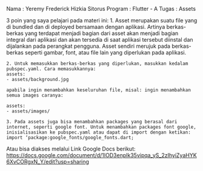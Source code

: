 Nama		: Yeremy Frederick Hizkia Sitorus
Program	    : Flutter - A 
Tugas		: Assets

3 poin yang saya pelajari pada materi ini:
    1. Asset merupakan suatu file yang di bundled dan di deployed bersamaan dengan aplikasi. Artinya berkas-berkas yang terdapat menjadi bagian dari asset akan menjadi bagian integral dari aplikasi dan akan tersedia di saat aplikasi tersebut diinstal dan dijalankan pada perangkat pengguna. Asset sendiri merujuk pada berkas-berkas seperti gambar, font, atau file lain yang diperlukan pada aplikasi.

    2. Untuk memasukkan berkas-berkas yang diperlukan, masukkan kedalam pubspec.yaml. Cara memasukkannya:
    assets:
    - assets/background.jpg

    apabila ingin menambahkan keseluruhan file, misal: ingin menambahkan semua images caranya:

    assets:
    - assets/images/

    3. Pada assets juga bisa menambahkan packages yang berasal dari internet, seperti google font. Untuk menambahkan packages font google, inisialisasikan ke pubspec.yaml atau dapat di import dengan ketikan:
    import ‘package:google_fonts/google_fonts.dart;

Atau bisa diakses melalui Link Google Docs berikut:
https://docs.google.com/document/d/1IOD3enpIk35vipqa_yS_2zIhyiZyaHYK6XvCORgxN_Y/edit?usp=sharing